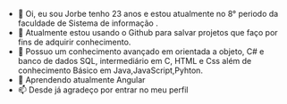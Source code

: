 - 👋 Oi, eu sou Jorbe tenho 23 anos e estou atualmente no 8° periodo da faculdade de Sistema de informação .
- 👀 Atualmente estou usando o Github para salvar projetos que faço por fins de adquirir conhecimento.
- 🌱 Possuo um conhecimento avançado em orientada a objeto, C# e banco de dados SQL, intermediário em C, HTML e Css além de conhecimento Básico em Java,JavaScript,Pyhton.
- 💞️ Aprendendo atualmente Angular
- 📫 Desde já agradeço por entrar no meu perfil

<!---
Jorbee1234/Jorbee1234 is a ✨ special ✨ repository because its `README.md` (this file) appears on your GitHub profile.
You can click the Preview link to take a look at your changes.
--->
